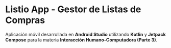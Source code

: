 # Listio App - Gestor de Listas de Compras

Aplicación móvil desarrollada en **Android Studio** utilizando **Kotlin** y **Jetpack Compose** para la materia **Interacción Humano-Computadora (Parte 3)**.  


